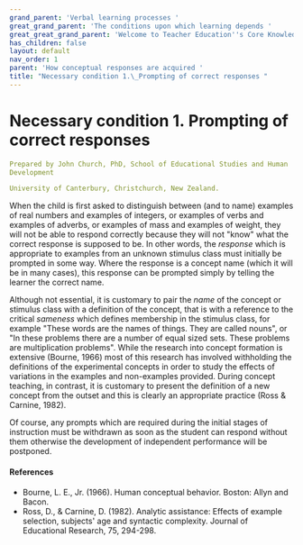 ```yaml
---
grand_parent: 'Verbal learning processes '
great_grand_parent: 'The conditions upon which learning depends '
great_great_grand_parent: 'Welcome to Teacher Education''s Core Knowledge and Skills.'
has_children: false
layout: default
nav_order: 1
parent: 'How conceptual responses are acquired '
title: "Necessary condition 1.\_Prompting of correct responses "
---
```

# Necessary condition 1. Prompting of correct responses


```yaml
Prepared by John Church, PhD, School of Educational Studies and Human
Development

University of Canterbury, Christchurch, New Zealand.
```


When the child is first asked to distinguish between (and to name)
examples of real numbers and examples of integers, or examples of verbs
and examples of adverbs, or examples of mass and examples of weight,
they will not be able to respond correctly because they will not "know"
what the correct response is supposed to be. In other words, the
*response* which is appropriate to examples from an unknown stimulus
class must initially be prompted in some way. Where the response is a
concept name (which it will be in many cases), this response can be
prompted simply by telling the learner the correct name.

Although not essential, it is customary to pair the *name* of the
concept or stimulus class with a definition of the concept, that is with
a reference to the critical *sameness* which defines membership in the
stimulus class, for example "These words are the names of things. They
are called nouns", or "In these problems there are a number of equal
sized sets. These problems are multiplication problems". While the
research into concept formation is extensive (Bourne, 1966) most of this
research has involved withholding the definitions of the experimental
concepts in order to study the effects of variations in the examples and
non-examples provided. During concept teaching, in contrast, it is
customary to present the definition of a new concept from the outset and
this is clearly an appropriate practice (Ross & Carnine, 1982).

Of course, any prompts which are required during the initial stages of
instruction must be withdrawn as soon as the student can respond without
them otherwise the development of independent performance will be
postponed.


#### References

-   Bourne, L. E., Jr. (1966). Human conceptual behavior. Boston: Allyn
    and Bacon.
-   Ross, D., & Carnine, D. (1982). Analytic assistance: Effects of
    example selection, subjects\' age and syntactic complexity. Journal
    of Educational Research, 75, 294-298.
